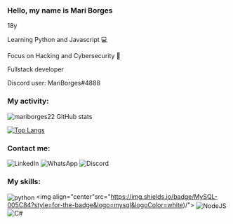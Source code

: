 ### Hello, my name is Mari Borges

18y

Learning Python and Javascript 💻

Focus on Hacking and Cybersecurity 📝

Fullstack developer

Discord user: MariBorges#4888

### My activity:

![mariborges22 GitHub stats](https://github-readme-stats.vercel.app/api?username=mariborges22&show_icons=true&bg_color=00000000)

[![Top Langs](https://github-readme-stats.vercel.app/api/top-langs/?username=mariborges22&layout=compact)](https://github.com/mariborges22/github-readme-stats)

### Contact me:

![LinkedIn](https://img.shields.io/badge/linkedin-%230077B5.svg?style=for-the-badge&logo=linkedin&logoColor=white)
![WhatsApp](https://img.shields.io/badge/WhatsApp-86994673450?style=for-the-badge&logo=whatsapp&logoColor=white)
![Discord](https://img.shields.io/badge/Discord-%235865F2.svg?style=for-the-badge&logo=discord&logoColor=white)



### My skills:
<img align="center" alt="python" src="https://img.shields.io/badge/python-3670A0?style=for-the-badge&logopython=&logoColor=ffdd5)/">        <img align="center"src="https://img.shields.io/badge/MySQL-005C84?style=for-the-badge&logo=mysql&logoColor=white)/">
<img align="center" alt="NodeJS" src="https://img.shields.io/badge/node.js-6DA55F?style=for-the-badge&logo=node.js&logoColor=white)/">
<img align="center" alt="C#" src="https://img.shields.io/badge/C%23-239120?style=for-the-badge&logo=c-sharp&logoColor=white)/">
